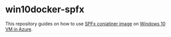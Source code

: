 # win10docker-spfx

This repository guides on how to use [SPFx coniatiner image](https://github.com/waldekmastykarz/docker-spfx) on [Windows 10 VM in Azure](https://github.com/BotNinja/win10docker-spfx/wiki/SPFx-Docker-image-on-Windows-10-VM). 
